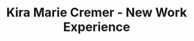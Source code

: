 ---
title: "Kira Marie Cremer - New Work Experience"
publication: "NWX (New Work Experience)"
url: "https://nwx.new-work.se/events/nwx23/speaker/kira-marie-cremer"
excerpt: "Kira Marie Cremer, Gründerin von QUINGS und LinkedIn Coach, ist Host des Podcasts 'New Work Now' und eine bekannte New Work Stimme."
image: uploads/nwn.png
---